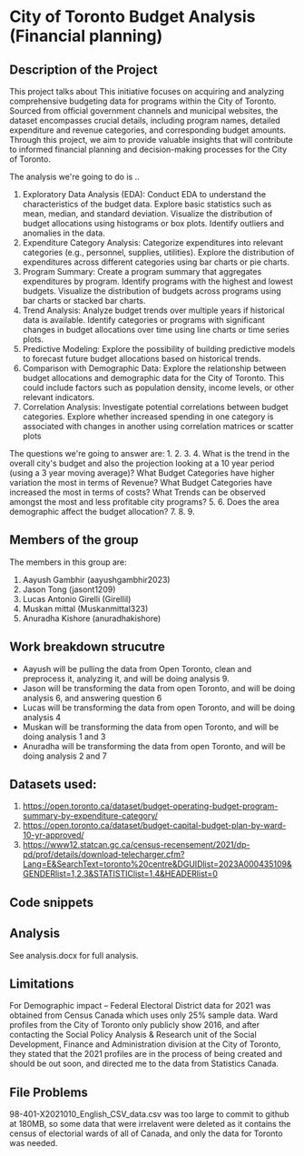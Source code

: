 # City of Toronto Budget Analysis (Financial planning)

## Description of the Project 

This project talks about 
This initiative focuses on acquiring and analyzing comprehensive budgeting data for programs within the City of Toronto. Sourced from official government channels and municipal websites, the dataset encompasses crucial details, including program names, detailed expenditure and revenue categories, and corresponding budget amounts. Through this project, we aim to provide valuable insights that will contribute to informed financial planning and decision-making processes for the City of Toronto.

The analysis we're going to do is .. 
1. Exploratory Data Analysis (EDA):
   Conduct EDA to understand the characteristics of the budget data.
   Explore basic statistics such as mean, median, and standard deviation.
   Visualize the distribution of budget allocations using histograms or box plots.
   Identify outliers and anomalies in the data.
2. Expenditure Category Analysis:
   Categorize expenditures into relevant categories (e.g., personnel, supplies, utilities).
   Explore the distribution of expenditures across different categories using bar charts or pie charts.
3. Program Summary:
   Create a program summary that aggregates expenditures by program.
   Identify programs with the highest and lowest budgets.
   Visualize the distribution of budgets across programs using bar charts or stacked bar charts.
4. Trend Analysis:
   Analyze budget trends over multiple years if historical data is available.
   Identify categories or programs with significant changes in budget allocations over time using line charts or time series plots.
5. Predictive Modeling:
   Explore the possibility of building predictive models to forecast future budget allocations based on historical trends.
6. Comparison with Demographic Data:
   Explore the relationship between budget allocations and demographic data for the City of Toronto. This could include factors such as population density, income levels, or other relevant indicators.
7. Correlation Analysis:
   Investigate potential correlations between budget categories.
   Explore whether increased spending in one category is associated with changes in another using correlation matrices or scatter plots

The questions we're going to answer are: 
1. 
2. 
3. 
4. What is the trend in the overall city's budget and also the projection looking at a 10 year period (using a 3 year moving average)?
   What Budget Categories have higher variation the most in terms of Revenue?
   What Budget Categories have increased the most in terms of costs?
   What Trends can be observed amongst the most and less profitable city programs?
5.
6. Does the area demographic affect the budget allocation?
7.
8.
9.

## Members of the group

The members in this group are: 
1. Aayush Gambhir (aayushgambhir2023)
2. Jason Tong (jasont1209)
3. Lucas Antonio Girelli (Girellil)
4. Muskan mittal (Muskanmittal323)
5. Anuradha Kishore (anuradhakishore)

## Work breakdown strucutre
- Aayush will be pulling the data from Open Toronto, clean and preprocess it, analyzing it, and will be doing analysis 9.
- Jason will be transforming the data from open Toronto, and will be doing analysis 6, and answering question 6
- Lucas will be transforming the data from open Toronto, and will be doing analysis 4
- Muskan will be transforming the data from open Toronto, and will be doing analysis 1 and 3 
- Anuradha will be transforming the data from open Toronto, and will be doing analysis 2 and 7


## Datasets used: 
1. https://open.toronto.ca/dataset/budget-operating-budget-program-summary-by-expenditure-category/
2. https://open.toronto.ca/dataset/budget-capital-budget-plan-by-ward-10-yr-approved/
3. https://www12.statcan.gc.ca/census-recensement/2021/dp-pd/prof/details/download-telecharger.cfm?Lang=E&SearchText=toronto%20centre&DGUIDlist=2023A000435109&GENDERlist=1,2,3&STATISTIClist=1,4&HEADERlist=0 

## Code snippets


## Analysis 
See analysis.docx for full analysis.


## Limitations
For Demographic impact – Federal Electoral District data for 2021 was obtained from Census Canada which uses only 25% sample data. Ward profiles from the City of Toronto only publicly show 2016, and after contacting the Social Policy Analysis & Research unit of the Social Development, Finance and Administration division at the City of Toronto, they stated that the 2021 profiles are in the process of being created and should be out soon, and directed me to the data from Statistics Canada.

## File Problems
98-401-X2021010_English_CSV_data.csv was too large to commit to github at 180MB, so some data that were irrelavent were deleted as it contains the census of electorial wards of all of Canada, and only the data for Toronto was needed.

